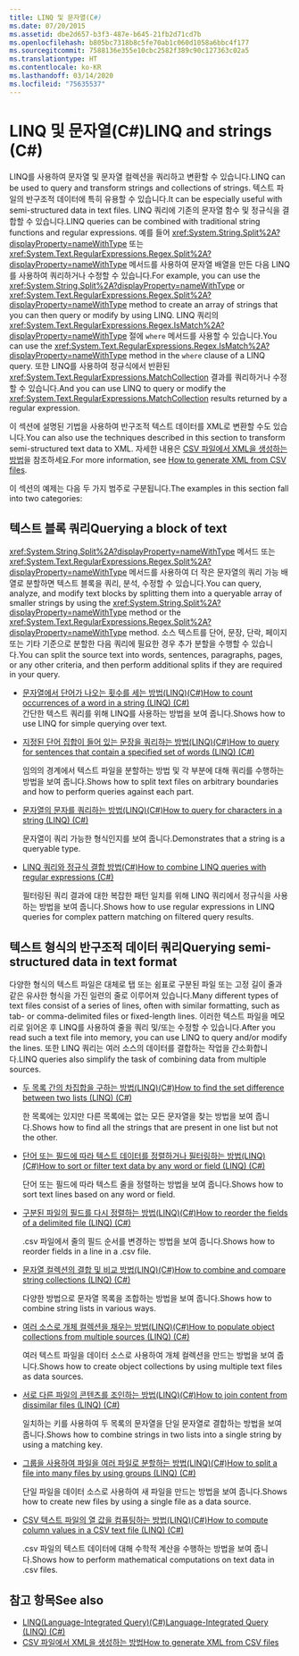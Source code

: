 ```yaml
---
title: LINQ 및 문자열(C#)
ms.date: 07/20/2015
ms.assetid: dbe2d657-b3f3-487e-b645-21fb2d71cd7b
ms.openlocfilehash: b805bc7318b8c5fe70ab1c060d1058a6bbc4f177
ms.sourcegitcommit: 7588136e355e10cbc2582f389c90c127363c02a5
ms.translationtype: HT
ms.contentlocale: ko-KR
ms.lasthandoff: 03/14/2020
ms.locfileid: "75635537"
---
```

# <a name="linq-and-strings-c"></a><span data-ttu-id="20189-102">LINQ 및 문자열(C#)</span><span class="sxs-lookup"><span data-stu-id="20189-102">LINQ and strings (C#)</span></span>

<span data-ttu-id="20189-103">LINQ를 사용하여 문자열 및 문자열 컬렉션을 쿼리하고 변환할 수 있습니다.</span><span class="sxs-lookup"><span data-stu-id="20189-103">LINQ can be used to query and transform strings and collections of strings.</span></span> <span data-ttu-id="20189-104">텍스트 파일의 반구조적 데이터에 특히 유용할 수 있습니다.</span><span class="sxs-lookup"><span data-stu-id="20189-104">It can be especially useful with semi-structured data in text files.</span></span> <span data-ttu-id="20189-105">LINQ 쿼리에 기존의 문자열 함수 및 정규식을 결합할 수 있습니다.</span><span class="sxs-lookup"><span data-stu-id="20189-105">LINQ queries can be combined with traditional string functions and regular expressions.</span></span> <span data-ttu-id="20189-106">예를 들어 <xref:System.String.Split%2A?displayProperty=nameWithType> 또는 <xref:System.Text.RegularExpressions.Regex.Split%2A?displayProperty=nameWithType> 메서드를 사용하여 문자열 배열을 만든 다음 LINQ를 사용하여 쿼리하거나 수정할 수 있습니다.</span><span class="sxs-lookup"><span data-stu-id="20189-106">For example, you can use the <xref:System.String.Split%2A?displayProperty=nameWithType> or <xref:System.Text.RegularExpressions.Regex.Split%2A?displayProperty=nameWithType> method to create an array of strings that you can then query or modify by using LINQ.</span></span> <span data-ttu-id="20189-107">LINQ 쿼리의 <xref:System.Text.RegularExpressions.Regex.IsMatch%2A?displayProperty=nameWithType> 절에 `where` 메서드를 사용할 수 있습니다.</span><span class="sxs-lookup"><span data-stu-id="20189-107">You can use the <xref:System.Text.RegularExpressions.Regex.IsMatch%2A?displayProperty=nameWithType> method in the `where` clause of a LINQ query.</span></span> <span data-ttu-id="20189-108">또한 LINQ를 사용하여 정규식에서 반환된 <xref:System.Text.RegularExpressions.MatchCollection> 결과를 쿼리하거나 수정할 수 있습니다.</span><span class="sxs-lookup"><span data-stu-id="20189-108">And you can use LINQ to query or modify the <xref:System.Text.RegularExpressions.MatchCollection> results returned by a regular expression.</span></span>

<span data-ttu-id="20189-109">이 섹션에 설명된 기법을 사용하여 반구조적 텍스트 데이터를 XML로 변환할 수도 있습니다.</span><span class="sxs-lookup"><span data-stu-id="20189-109">You can also use the techniques described in this section to transform semi-structured text data to XML.</span></span> <span data-ttu-id="20189-110">자세한 내용은 [CSV 파일에서 XML을 생성하는 방법](how-to-generate-xml-from-csv-files.md)을 참조하세요.</span><span class="sxs-lookup"><span data-stu-id="20189-110">For more information, see [How to generate XML from CSV files](how-to-generate-xml-from-csv-files.md).</span></span>

<span data-ttu-id="20189-111">이 섹션의 예제는 다음 두 가지 범주로 구분됩니다.</span><span class="sxs-lookup"><span data-stu-id="20189-111">The examples in this section fall into two categories:</span></span>

## <a name="querying-a-block-of-text"></a><span data-ttu-id="20189-112">텍스트 블록 쿼리</span><span class="sxs-lookup"><span data-stu-id="20189-112">Querying a block of text</span></span>

<span data-ttu-id="20189-113"><xref:System.String.Split%2A?displayProperty=nameWithType> 메서드 또는 <xref:System.Text.RegularExpressions.Regex.Split%2A?displayProperty=nameWithType> 메서드를 사용하여 더 작은 문자열의 쿼리 가능 배열로 분할하면 텍스트 블록을 쿼리, 분석, 수정할 수 있습니다.</span><span class="sxs-lookup"><span data-stu-id="20189-113">You can query, analyze, and modify text blocks by splitting them into a queryable array of smaller strings by using the <xref:System.String.Split%2A?displayProperty=nameWithType> method or the <xref:System.Text.RegularExpressions.Regex.Split%2A?displayProperty=nameWithType> method.</span></span> <span data-ttu-id="20189-114">소스 텍스트를 단어, 문장, 단락, 페이지 또는 기타 기준으로 분할한 다음 쿼리에 필요한 경우 추가 분할을 수행할 수 있습니다.</span><span class="sxs-lookup"><span data-stu-id="20189-114">You can split the source text into words, sentences, paragraphs, pages, or any other criteria, and then perform additional splits if they are required in your query.</span></span>

- [<span data-ttu-id="20189-115">문자열에서 단어가 나오는 횟수를 세는 방법(LINQ)(C#)</span><span class="sxs-lookup"><span data-stu-id="20189-115">How to count occurrences of a word in a string (LINQ) (C#)</span></span>](how-to-count-occurrences-of-a-word-in-a-string-linq.md)  
  <span data-ttu-id="20189-116">간단한 텍스트 쿼리를 위해 LINQ를 사용하는 방법을 보여 줍니다.</span><span class="sxs-lookup"><span data-stu-id="20189-116">Shows how to use LINQ for simple querying over text.</span></span>

- [<span data-ttu-id="20189-117">지정된 단어 집합이 들어 있는 문장을 쿼리하는 방법(LINQ)(C#)</span><span class="sxs-lookup"><span data-stu-id="20189-117">How to query for sentences that contain a specified set of words (LINQ) (C#)</span></span>](how-to-query-for-sentences-that-contain-a-specified-set-of-words-linq.md)

  <span data-ttu-id="20189-118">임의의 경계에서 텍스트 파일을 분할하는 방법 및 각 부분에 대해 쿼리를 수행하는 방법을 보여 줍니다.</span><span class="sxs-lookup"><span data-stu-id="20189-118">Shows how to split text files on arbitrary boundaries and how to perform queries against each part.</span></span>

- [<span data-ttu-id="20189-119">문자열의 문자를 쿼리하는 방법(LINQ)(C#)</span><span class="sxs-lookup"><span data-stu-id="20189-119">How to query for characters in a string (LINQ) (C#)</span></span>](how-to-query-for-characters-in-a-string-linq.md)

  <span data-ttu-id="20189-120">문자열이 쿼리 가능한 형식인지를 보여 줍니다.</span><span class="sxs-lookup"><span data-stu-id="20189-120">Demonstrates that a string is a queryable type.</span></span>

- [<span data-ttu-id="20189-121">LINQ 쿼리와 정규식 결합 방법(C#)</span><span class="sxs-lookup"><span data-stu-id="20189-121">How to combine LINQ queries with regular expressions (C#)</span></span>](how-to-combine-linq-queries-with-regular-expressions.md)

  <span data-ttu-id="20189-122">필터링된 쿼리 결과에 대한 복잡한 패턴 일치를 위해 LINQ 쿼리에서 정규식을 사용하는 방법을 보여 줍니다.</span><span class="sxs-lookup"><span data-stu-id="20189-122">Shows how to use regular expressions in LINQ queries for complex pattern matching on filtered query results.</span></span>

## <a name="querying-semi-structured-data-in-text-format"></a><span data-ttu-id="20189-123">텍스트 형식의 반구조적 데이터 쿼리</span><span class="sxs-lookup"><span data-stu-id="20189-123">Querying semi-structured data in text format</span></span>

<span data-ttu-id="20189-124">다양한 형식의 텍스트 파일은 대체로 탭 또는 쉼표로 구분된 파일 또는 고정 길이 줄과 같은 유사한 형식을 가진 일련의 줄로 이루어져 있습니다.</span><span class="sxs-lookup"><span data-stu-id="20189-124">Many different types of text files consist of a series of lines, often with similar formatting, such as tab- or comma-delimited files or fixed-length lines.</span></span> <span data-ttu-id="20189-125">이러한 텍스트 파일을 메모리로 읽어온 후 LINQ를 사용하여 줄을 쿼리 및/또는 수정할 수 있습니다.</span><span class="sxs-lookup"><span data-stu-id="20189-125">After you read such a text file into memory, you can use LINQ to query and/or modify the lines.</span></span> <span data-ttu-id="20189-126">또한 LINQ 쿼리는 여러 소스의 데이터를 결합하는 작업을 간소화합니다.</span><span class="sxs-lookup"><span data-stu-id="20189-126">LINQ queries also simplify the task of combining data from multiple sources.</span></span>

- [<span data-ttu-id="20189-127">두 목록 간의 차집합을 구하는 방법(LINQ)(C#)</span><span class="sxs-lookup"><span data-stu-id="20189-127">How to find the set difference between two lists (LINQ) (C#)</span></span>](how-to-find-the-set-difference-between-two-lists-linq.md)

  <span data-ttu-id="20189-128">한 목록에는 있지만 다른 목록에는 없는 모든 문자열을 찾는 방법을 보여 줍니다.</span><span class="sxs-lookup"><span data-stu-id="20189-128">Shows how to find all the strings that are present in one list but not the other.</span></span>

- [<span data-ttu-id="20189-129">단어 또는 필드에 따라 텍스트 데이터를 정렬하거나 필터링하는 방법(LINQ)(C#)</span><span class="sxs-lookup"><span data-stu-id="20189-129">How to sort or filter text data by any word or field (LINQ) (C#)</span></span>](how-to-sort-or-filter-text-data-by-any-word-or-field-linq.md)

  <span data-ttu-id="20189-130">단어 또는 필드에 따라 텍스트 줄을 정렬하는 방법을 보여 줍니다.</span><span class="sxs-lookup"><span data-stu-id="20189-130">Shows how to sort text lines based on any word or field.</span></span>

- [<span data-ttu-id="20189-131">구분된 파일의 필드를 다시 정렬하는 방법(LINQ)(C#)</span><span class="sxs-lookup"><span data-stu-id="20189-131">How to reorder the fields of a delimited file (LINQ) (C#)</span></span>](how-to-reorder-the-fields-of-a-delimited-file-linq.md)

  <span data-ttu-id="20189-132">.csv 파일에서 줄의 필드 순서를 변경하는 방법을 보여 줍니다.</span><span class="sxs-lookup"><span data-stu-id="20189-132">Shows how to reorder fields in a line in a .csv file.</span></span>

- [<span data-ttu-id="20189-133">문자열 컬렉션의 결합 및 비교 방법(LINQ)(C#)</span><span class="sxs-lookup"><span data-stu-id="20189-133">How to combine and compare string collections (LINQ) (C#)</span></span>](how-to-combine-and-compare-string-collections-linq.md)

  <span data-ttu-id="20189-134">다양한 방법으로 문자열 목록을 조합하는 방법을 보여 줍니다.</span><span class="sxs-lookup"><span data-stu-id="20189-134">Shows how to combine string lists in various ways.</span></span>

- [<span data-ttu-id="20189-135">여러 소스로 개체 컬렉션을 채우는 방법(LINQ)(C#)</span><span class="sxs-lookup"><span data-stu-id="20189-135">How to populate object collections from multiple sources (LINQ) (C#)</span></span>](how-to-populate-object-collections-from-multiple-sources-linq.md)

  <span data-ttu-id="20189-136">여러 텍스트 파일을 데이터 소스로 사용하여 개체 컬렉션을 만드는 방법을 보여 줍니다.</span><span class="sxs-lookup"><span data-stu-id="20189-136">Shows how to create object collections by using multiple text files as data sources.</span></span>

- [<span data-ttu-id="20189-137">서로 다른 파일의 콘텐츠를 조인하는 방법(LINQ)(C#)</span><span class="sxs-lookup"><span data-stu-id="20189-137">How to join content from dissimilar files (LINQ) (C#)</span></span>](how-to-join-content-from-dissimilar-files-linq.md)
  
  <span data-ttu-id="20189-138">일치하는 키를 사용하여 두 목록의 문자열을 단일 문자열로 결합하는 방법을 보여 줍니다.</span><span class="sxs-lookup"><span data-stu-id="20189-138">Shows how to combine strings in two lists into a single string by using a matching key.</span></span>

- [<span data-ttu-id="20189-139">그룹을 사용하여 파일을 여러 파일로 분할하는 방법(LINQ)(C#)</span><span class="sxs-lookup"><span data-stu-id="20189-139">How to split a file into many files by using groups (LINQ) (C#)</span></span>](how-to-split-a-file-into-many-files-by-using-groups-linq.md)
  
  <span data-ttu-id="20189-140">단일 파일을 데이터 소스로 사용하여 새 파일을 만드는 방법을 보여 줍니다.</span><span class="sxs-lookup"><span data-stu-id="20189-140">Shows how to create new files by using a single file as a data source.</span></span>

- [<span data-ttu-id="20189-141">CSV 텍스트 파일의 열 값을 컴퓨팅하는 방법(LINQ)(C#)</span><span class="sxs-lookup"><span data-stu-id="20189-141">How to compute column values in a CSV text file (LINQ) (C#)</span></span>](how-to-compute-column-values-in-a-csv-text-file-linq.md)
  
  <span data-ttu-id="20189-142">.csv 파일의 텍스트 데이터에 대해 수학적 계산을 수행하는 방법을 보여 줍니다.</span><span class="sxs-lookup"><span data-stu-id="20189-142">Shows how to perform mathematical computations on text data in .csv files.</span></span>

## <a name="see-also"></a><span data-ttu-id="20189-143">참고 항목</span><span class="sxs-lookup"><span data-stu-id="20189-143">See also</span></span>

- [<span data-ttu-id="20189-144">LINQ(Language-Integrated Query)(C#)</span><span class="sxs-lookup"><span data-stu-id="20189-144">Language-Integrated Query (LINQ) (C#)</span></span>](index.md)
- [<span data-ttu-id="20189-145">CSV 파일에서 XML을 생성하는 방법</span><span class="sxs-lookup"><span data-stu-id="20189-145">How to generate XML from CSV files</span></span>](how-to-generate-xml-from-csv-files.md)
